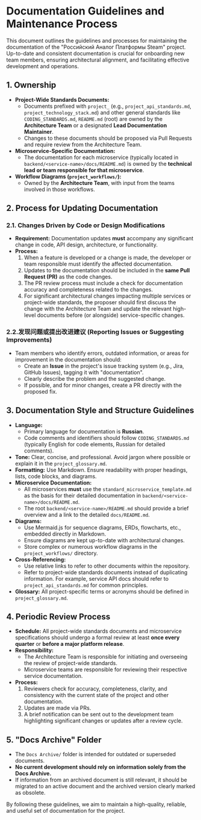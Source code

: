 # Documentation Guidelines and Maintenance Process

This document outlines the guidelines and processes for maintaining the documentation of the "Российский Аналог Платформы Steam" project. Up-to-date and consistent documentation is crucial for onboarding new team members, ensuring architectural alignment, and facilitating effective development and operations.

## 1. Ownership

*   **Project-Wide Standards Documents:**
    *   Documents prefixed with `project_` (e.g., `project_api_standards.md`, `project_technology_stack.md`) and other general standards like `CODING_STANDARDS.md`, `README.md` (root) are owned by the **Architecture Team** or a designated **Lead Documentation Maintainer**.
    *   Changes to these documents should be proposed via Pull Requests and require review from the Architecture Team.
*   **Microservice-Specific Documentation:**
    *   The documentation for each microservice (typically located in `backend/<service-name>/docs/README.md`) is owned by the **technical lead or team responsible for that microservice**.
*   **Workflow Diagrams (`project_workflows/`):**
    *   Owned by the **Architecture Team**, with input from the teams involved in those workflows.

## 2. Process for Updating Documentation

### 2.1. Changes Driven by Code or Design Modifications
*   **Requirement:** Documentation updates **must** accompany any significant change in code, API design, architecture, or functionality.
*   **Process:**
    1.  When a feature is developed or a change is made, the developer or team responsible must identify the affected documentation.
    2.  Updates to the documentation should be included in the **same Pull Request (PR)** as the code changes.
    3.  The PR review process must include a check for documentation accuracy and completeness related to the changes.
    4.  For significant architectural changes impacting multiple services or project-wide standards, the proposer should first discuss the change with the Architecture Team and update the relevant high-level documents before (or alongside) service-specific changes.

### 2.2.发现问题或提出改进建议 (Reporting Issues or Suggesting Improvements)
*   Team members who identify errors, outdated information, or areas for improvement in the documentation should:
    *   Create an **Issue** in the project's issue tracking system (e.g., Jira, GitHub Issues), tagging it with "documentation".
    *   Clearly describe the problem and the suggested change.
    *   If possible, and for minor changes, create a PR directly with the proposed fix.

## 3. Documentation Style and Structure Guidelines

*   **Language:**
    *   Primary language for documentation is **Russian**.
    *   Code comments and identifiers should follow `CODING_STANDARDS.md` (typically English for code elements, Russian for detailed comments).
*   **Tone:** Clear, concise, and professional. Avoid jargon where possible or explain it in the `project_glossary.md`.
*   **Formatting:** Use Markdown. Ensure readability with proper headings, lists, code blocks, and diagrams.
*   **Microservice Documentation:**
    *   All microservices **must** use the `standard_microservice_template.md` as the basis for their detailed documentation in `backend/<service-name>/docs/README.md`.
    *   The root `backend/<service-name>/README.md` should provide a brief overview and a link to the detailed `docs/README.md`.
*   **Diagrams:**
    *   Use Mermaid.js for sequence diagrams, ERDs, flowcharts, etc., embedded directly in Markdown.
    *   Ensure diagrams are kept up-to-date with architectural changes.
    *   Store complex or numerous workflow diagrams in the `project_workflows/` directory.
*   **Cross-Referencing:**
    *   Use relative links to refer to other documents within the repository.
    *   Refer to project-wide standards documents instead of duplicating information. For example, service API docs should refer to `project_api_standards.md` for common principles.
*   **Glossary:** All project-specific terms or acronyms should be defined in `project_glossary.md`.

## 4. Periodic Review Process

*   **Schedule:** All project-wide standards documents and microservice specifications should undergo a formal review at least **once every quarter** or **before a major platform release**.
*   **Responsibility:**
    *   The Architecture Team is responsible for initiating and overseeing the review of project-wide standards.
    *   Microservice teams are responsible for reviewing their respective service documentation.
*   **Process:**
    1.  Reviewers check for accuracy, completeness, clarity, and consistency with the current state of the project and other documentation.
    2.  Updates are made via PRs.
    3.  A brief notification can be sent out to the development team highlighting significant changes or updates after a review cycle.

## 5. "Docs Archive" Folder

*   The `Docs Archive/` folder is intended for outdated or superseded documents.
*   **No current development should rely on information solely from the Docs Archive.**
*   If information from an archived document is still relevant, it should be migrated to an active document and the archived version clearly marked as obsolete.

By following these guidelines, we aim to maintain a high-quality, reliable, and useful set of documentation for the project.
```
